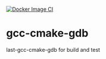 [![Docker Image CI](https://github.com/vsysoev/gcc-cmake-gdb/actions/workflows/docker-image.yml/badge.svg)](https://github.com/vsysoev/gcc-cmake-gdb/actions/workflows/docker-image.yml)
# gcc-cmake-gdb
last-gcc-cmake-gdb for build and test
